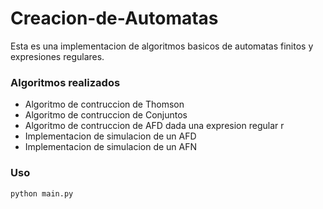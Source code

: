 # Creacion-de-Automatas

Esta es una implementacion de algoritmos basicos de automatas finitos y expresiones regulares. 

### Algoritmos realizados
* Algoritmo de contruccion de Thomson
* Algoritmo de contruccion de Conjuntos
* Algoritmo de contruccion de AFD dada una expresion regular r
* Implementacion de simulacion de un AFD
* Implementacion de simulacion de un AFN


### Uso

```python main.py ```
